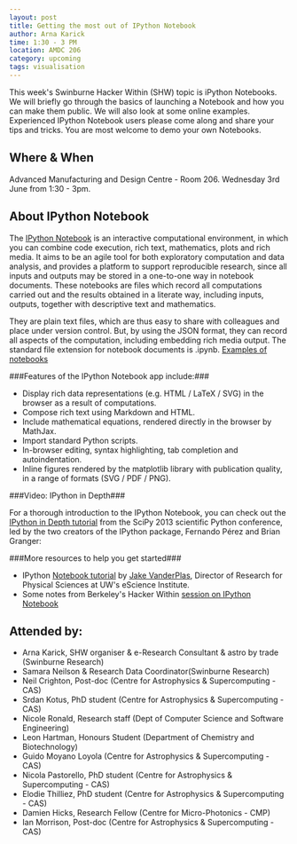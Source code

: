 ```yaml
---
layout: post
title: Getting the most out of IPython Notebook
author: Arna Karick
time: 1:30 - 3 PM
location: AMDC 206
category: upcoming
tags: visualisation
---
```

This week's Swinburne Hacker Within (SHW) topic is iPython Notebooks. We will briefly go through the basics of launching a Notebook and how you can make them public. We will also look at some online examples. Experienced IPython Notebook users please come along and share your tips and tricks. You are most welcome to demo your own Notebooks.

## Where & When

Advanced Manufacturing and Design Centre - Room 206. Wednesday 3rd June from 1:30 - 3pm.

## About IPython Notebook
The [IPython Notebook](http://ipython.org/notebook.html) is an interactive computational environment, in which you can combine code execution, rich text, mathematics, plots and rich media. It aims to be an agile tool for both exploratory computation and data analysis, and provides a platform to support reproducible research, since all inputs and outputs may be stored in a one-to-one way in notebook documents. These notebooks are files which record all computations carried out and the results obtained in a literate way, including inputs, outputs, together with descriptive text and mathematics.

They are plain text files, which are thus easy to share with colleagues and place under version control. But, by using the JSON format, they can record all aspects of the computation, including embedding rich media output. The standard file extension for notebook documents is .ipynb. [Examples of notebooks](http://nbviewer.ipython.org/)

###Features of the IPython Notebook app include:###

* Display rich data representations (e.g. HTML / LaTeX / SVG) in the browser as a result of computations.
* Compose rich text using Markdown and HTML.
* Include mathematical equations, rendered directly in the browser by MathJax.
* Import standard Python scripts.
* In-browser editing, syntax highlighting, tab completion and autoindentation.
* Inline figures rendered by the matplotlib library with publication quality, in a range of formats (SVG / PDF / PNG).

###Video: IPython in Depth###

For a thorough introduction to the IPython Notebook, you can check out the [IPython in Depth tutorial](https://www.youtube.com/watch?t=10&v=xe_ATRmw0KM) from the SciPy 2013 scientific Python conference, led by the two creators of the IPython package, Fernando Pérez and Brian Granger:

###More resources to help you get started###

* IPython [Notebook tutorial](http://www.astro.washington.edu/users/vanderplas/Astr599/notebooks/03_IPython_intro) by [Jake VanderPlas](http://www.astro.washington.edu/users/vanderplas/), Director of Research for Physical Sciences at UW's eScience Institute.
* Some notes from Berkeley's Hacker Within [session on IPython Notebook](http://thehackerwithin.github.io/berkeley/posts/ipython/)

## Attended by:

* Arna Karick, SHW organiser  &amp; e-Research Consultant & astro by trade (Swinburne Research)
* Samara Neilson  &amp; Research Data Coordinator(Swinburne Research)
* Neil Crighton, Post-doc  (Centre for Astrophysics & Supercomputing - CAS)
* Srdan Kotus, PhD student  (Centre for Astrophysics & Supercomputing - CAS)
* Nicole Ronald, Research staff (Dept of Computer Science and Software Engineering)
* Leon Hartman, Honours Student (Department of Chemistry and Biotechnology)
* Guido Moyano Loyola (Centre for Astrophysics & Supercomputing - CAS)
* Nicola Pastorello, PhD student  (Centre for Astrophysics & Supercomputing - CAS)
* Elodie Thilliez, PhD student  (Centre for Astrophysics & Supercomputing - CAS)
* Damien Hicks, Research Fellow (Centre for Micro-Photonics - CMP)
* Ian Morrison, Post-doc (Centre for Astrophysics & Supercomputing - CAS)
</ul>
